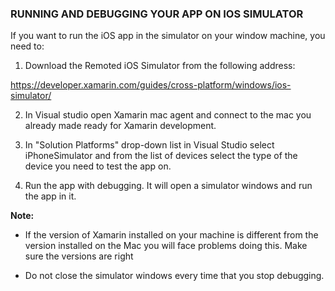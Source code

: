 
### RUNNING AND DEBUGGING YOUR APP ON IOS SIMULATOR

If you want to run the iOS app in the simulator on your window machine, you need to:

1. Download the Remoted iOS Simulator from the following address:

https://developer.xamarin.com/guides/cross-platform/windows/ios-simulator/

2. In Visual studio open Xamarin mac agent and connect to the mac you already made ready for Xamarin development.

3. In "Solution Platforms" drop-down list in Visual Studio select iPhoneSimulator and from the list of devices select the type of the device you need to test the app on.

4. Run the app with debugging. It will open a simulator windows and run the app in it.

 
**Note:**

* If the version of Xamarin installed on your machine is different from the version installed on the Mac you will face problems doing this. Make sure the versions are right

* Do not close the simulator windows every time that you stop debugging.